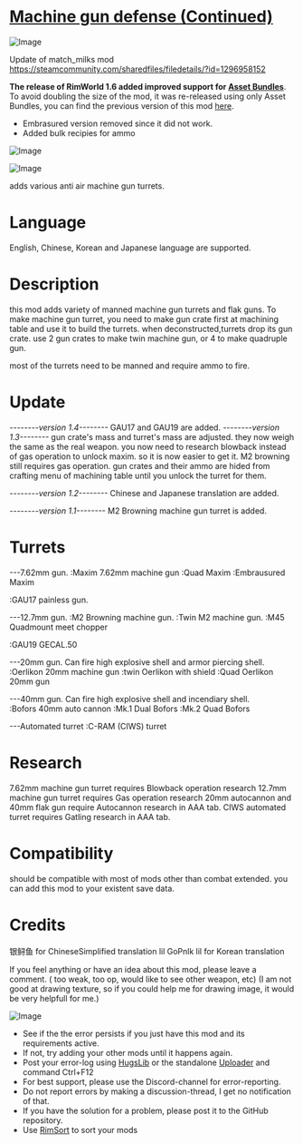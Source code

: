 # [Machine gun defense (Continued)]()

![Image](https://i.imgur.com/buuPQel.png)

Update of match_milks mod
https://steamcommunity.com/sharedfiles/filedetails/?id=1296958152

**The release of RimWorld 1.6 added improved support for [Asset Bundles](https://github.com/emipa606/AssetBuilder/blob/main/README.md)**.
To avoid doubling the size of the mod, it was re-released using only Asset Bundles, you can find the previous version of this mod [here](https://steamcommunity.com/sharedfiles/filedetails/?id=2045174586).

- Embrasured version removed since it did not work.
- Added bulk recipies for ammo

![Image](https://i.imgur.com/pufA0kM.png)
	
![Image](https://i.imgur.com/Z4GOv8H.png)

adds various anti air machine gun turrets.

#  Language
 
English, Chinese, Korean and Japanese language are supported.

# Description
 
this mod adds variety of manned machine gun turrets and flak guns.
To make machine gun turret, you need to make gun crate first at machining table and use it to build the turrets. 
when deconstructed,turrets drop its gun crate. use 2 gun crates to make twin machine gun, or 4 to make quadruple gun.	
	
most of the turrets need to be manned and require ammo to fire.	
# Update
 
*--------version 1.4--------*
GAU17 and GAU19 are added.
*--------version 1.3--------*
gun crate's mass and turret's mass are adjusted. they now weigh the same as the real weapon.
you now need to research blowback instead of gas operation to unlock maxim. so it is now easier to get it.  M2 browning still requires gas operation.
gun crates and their ammo are hided from crafting menu of machining table until you unlock the turret for them.

*--------version 1.2--------*
Chinese and Japanese translation are added.

*--------version 1.1--------*
M2 Browning machine gun turret is added.

	
# Turrets

---7.62mm gun.
:Maxim 7.62mm machine gun
:Quad Maxim
:Embrausured Maxim
	
:GAU17 painless gun.

---12.7mm gun.
:M2 Browning machine gun.
:Twin M2 machine gun.
:M45 Quadmount meet chopper

:GAU19 GECAL.50

---20mm gun. Can fire high explosive shell and armor piercing shell.
:Oerlikon 20mm machine gun
:twin Oerlikon with shield
:Quad Oerlikon 20mm gun 
	
---40mm gun. Can fire high explosive shell and incendiary shell.	
:Bofors 40mm auto cannon
:Mk.1 Dual Bofors
:Mk.2 Quad Bofors

---Automated turret
:C-RAM (CIWS) turret
	
# Research

7.62mm machine gun turret requires Blowback operation research
12.7mm machine gun turret requires Gas operation research
20mm autocannon and 40mm flak gun  require Autocannon research in AAA tab.
CIWS automated turret requires Gatling research in AAA tab.

# Compatibility

should be compatible with most of mods other than combat extended.
you can add this mod to your existent save data.


# Credits

银鲟鱼 for ChineseSimplified translation
lil GoPnlk lil for Korean translation


If you feel anything or have an idea about this mod,  please leave a comment. ( too weak, too op, would like to see other weapon, etc)
(I am not good at drawing texture, so if you could help me for drawing image, it would be very helpfull for me.)


![Image](https://i.imgur.com/PwoNOj4.png)



-  See if the the error persists if you just have this mod and its requirements active.
-  If not, try adding your other mods until it happens again.
-  Post your error-log using [HugsLib](https://steamcommunity.com/workshop/filedetails/?id=818773962) or the standalone [Uploader](https://steamcommunity.com/sharedfiles/filedetails/?id=2873415404) and command Ctrl+F12
-  For best support, please use the Discord-channel for error-reporting.
-  Do not report errors by making a discussion-thread, I get no notification of that.
-  If you have the solution for a problem, please post it to the GitHub repository.
-  Use [RimSort](https://github.com/RimSort/RimSort/releases/latest) to sort your mods


